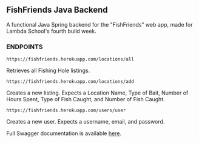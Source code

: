 ## FishFriends Java Backend

A functional Java Spring backend for the "FishFriends" web app, made for Lambda School's fourth build week.

### ENDPOINTS

`https://fishfriends.herokuapp.com/locations/all`

Retrieves all Fishing Hole listings. 

`https://fishfriends.herokuapp.com/locations/add`

Creates a new listing. Expects a Location Name, Type of Bait, Number of Hours Spent, Type of Fish Caught, and Number of Fish Caught.

`https://fishfriends.herokuapp.com/users/user`

Creates a new user. Expects a username, email, and password.

Full Swagger documentation is available [here](https://fishfriends.herokuapp.com/swagger-ui.html).

